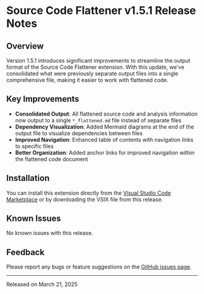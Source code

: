 # Source Code Flattener v1.5.1 Release Notes

## Overview

Version 1.5.1 introduces significant improvements to streamline the output format of the Source Code Flattener extension. With this update, we've consolidated what were previously separate output files into a single comprehensive file, making it easier to work with flattened code.

## Key Improvements

- **Consolidated Output**: All flattened source code and analysis information now output to a single `*_flattened.md` file instead of separate files
- **Dependency Visualization**: Added Mermaid diagrams at the end of the output file to visualize dependencies between files
- **Improved Navigation**: Enhanced table of contents with navigation links to specific files
- **Better Organization**: Added anchor links for improved navigation within the flattened code document

## Installation

You can install this extension directly from the [Visual Studio Code Marketplace](https://marketplace.visualstudio.com/items?itemName=GiuseppeTuritto.source-code-flattener) or by downloading the VSIX file from this release.

## Known Issues

No known issues with this release.

## Feedback

Please report any bugs or feature suggestions on the [GitHub issues page](https://github.com/GTuritto/SourceCodeFlatener_Extension/issues).

---

Released on March 21, 2025
